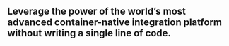 <div class="row pre-content">
<h2>Leverage the power of the world’s most advanced container-native integration platform without writing a single line of code.</h2>
</div>
